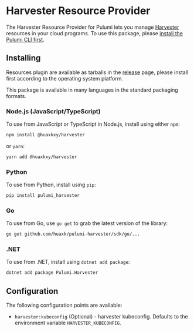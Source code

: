 # Harvester Resource Provider

The Harvester Resource Provider for Pulumi lets you manage [Harvester](https://harvesterhci.io/) resources in your cloud programs. To use this package, please [install the Pulumi CLI first](https://www.pulumi.com/docs/reference/cli/).

## Installing
Resources plugin are available as tarballs in the [release](https://github.com/huaxk/pulumi-harvester/releases) page, please install first according to the operating system platform.

This package is available in many languages in the standard packaging formats.

### Node.js (JavaScript/TypeScript)

To use from JavaScript or TypeScript in Node.js, install using either `npm`:

```bash
npm install @huaxkxy/harvester
```

or `yarn`:

```bash
yarn add @huaxkxy/harvester
```

### Python

To use from Python, install using `pip`:

```bash
pip install pulumi_harvester
```

### Go

To use from Go, use `go get` to grab the latest version of the library:

```bash
go get github.com/huaxk/pulumi-harvester/sdk/go/...
```

### .NET

To use from .NET, install using `dotnet add package`:

```bash
dotnet add package Pulumi.Harvester
```

## Configuration

The following configuration points are available:

- `harvester:kubeconfig` (Optional) - harvester kubeconfig. Defaults to the environment variable `HARVESTER_KUBECONFIG`.